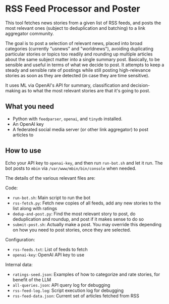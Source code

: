 # RSS Feed Processor and Poster

This tool fetches news stories from a given list of RSS feeds, and posts the most relevant ones (subject to deduplication and batching) to a link aggregator community.

The goal is to post a selection of relevant news, placed into broad categories (currently "usnews" and "worldnews"), avoiding duplicating particular stories or topics too readily and rounding up multiple articles about the same subject matter into a single summary post. Basically, to be sensible and useful in terms of what we decide to post. It attempts to keep a steady and sensible rate of postings while still posting high-relevance stories as soon as they are detected (in case they are time sensitive).

It uses ML via OpenAI's API for summary, classification and decision-making as to what the most relevant stories are that it's going to post.

## What you need

* Python with `feedparser`, `openai`, and `tinydb` installed.
* An OpenAI key
* A federated social media server (or other link aggregator) to post articles to

## How to use

Echo your API key to `openai-key`, and then run `run-bot.sh` and let it run. The bot posts to `mbin` via `/var/www/mbin/bin/console` when needed.

The details of the various relevant files are:

Code:

* `run-bot.sh`: Main script to run the bot
* `rss-fetch.py`: Fetch new copies of all feeds, add any new stories to the list along with ratings
* `dedup-and-post.py`: Find the most relevant story to post, do deduplication and roundup, and post if it makes sense to do so
* `submit-post.sh`: Actually make a post. You may override this depending on how you need to post stories, once they are selected.

Configuration:

* `rss-feeds.txt`: List of feeds to fetch
* `openai-key`: OpenAI API key to use

Internal data:

* `ratings-seed.json`: Examples of how to categorize and rate stories, for benefit of the LLM
* `all-queries.json`: API query log for debugging
* `rss-feed-log.log`: Script execution log for debugging
* `rss-feed-data.json`: Current set of articles fetched from RSS